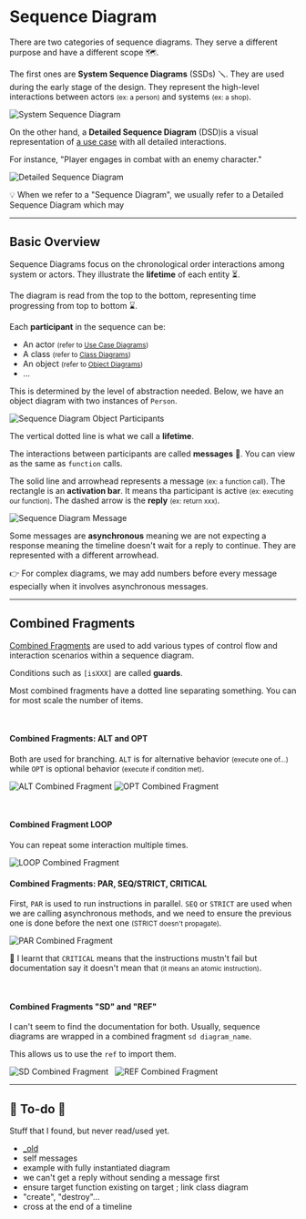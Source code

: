 # Sequence Diagram

<div class="row row-cols-md-2"><div>

There are two categories of sequence diagrams. They serve a different purpose and have a different scope 🗺️.

The first ones are **System Sequence Diagrams** (SSDs) 🪛. They are used during the early stage of the design. They represent the high-level interactions between actors <small>(ex: a person)</small> and systems <small>(ex: a shop)</small>.

<div class="text-center">

![System Sequence Diagram](_uml/ssd.svg)
</div>
</div><div>

On the other hand, a **Detailed Sequence Diagram** (DSD)is a visual representation of [a use case](../use_case/index.md) with all detailed interactions.

For instance, "Player engages in combat with an enemy character."

<div class="text-center">

![Detailed Sequence Diagram](_uml/dsd.svg)
</div>

💡 When we refer to a "Sequence Diagram", we usually refer to a Detailed Sequence Diagram which may 
</div></div>

<hr class="sep-both">

## Basic Overview

<div class="row row-cols-md-2"><div>

Sequence Diagrams focus on the chronological order interactions among system or actors. They illustrate the **lifetime** of each entity ⏳.

The diagram is read from the top to the bottom, representing time progressing from top to bottom ⌛.

Each **participant** in the sequence can be:

* An actor <small>(refer to [Use Case Diagrams](../use_case/index.md))</small>
* A class <small>(refer to [Class Diagrams](../class/index.md))</small>
* An object <small>(refer to [Object Diagrams](../object/index.md))</small>
* ...

This is determined by the level of abstraction needed. Below, we have an object diagram with two instances of `Person`.

<div class="text-center">

![Sequence Diagram Object Participants](_uml/obj.svg)
</div>

The vertical dotted line is what we call a **lifetime**.
</div><div>

The interactions between participants are called **messages** 📮. You can view as the same as `function` calls.

The solid line and arrowhead represents a message <small>(ex: a function call)</small>. The rectangle is an **activation bar**. It means tha participant is active <small>(ex: executing our function)</small>. The dashed arrow is the **reply** <small>(ex: return xxx)</small>.

<div class="text-center">

![Sequence Diagram Message](_uml/msg.svg)
</div>

Some messages are **asynchronous** meaning we are not expecting a response meaning the timeline doesn't wait for a reply to continue. They are represented with a different arrowhead.

👉 For complex diagrams, we may add numbers before every message especially when it involves asynchronous messages.
</div></div>

<hr class="sep-both">

## Combined Fragments

<div class="row row-cols-md-2"><div>

[Combined Fragments](https://www.uml-diagrams.org/sequence-diagrams-combined-fragment.html) are used to add various types of control flow and interaction scenarios within a sequence diagram.

Conditions such as `[isXXX]` are called **guards**.

Most combined fragments have a dotted line separating something. You can for most scale the number of items.

<br>

#### Combined Fragments: ALT and OPT

Both are used for branching. `ALT` is for alternative behavior <small>(execute one of...)</small> while `OPT` is optional behavior <small>(execute if condition met)</small>.

<div class="text-center">

![ALT Combined Fragment](_uml/fragment_alt.svg)
![OPT Combined Fragment](_uml/fragment_opt.svg)
</div>

<br>

#### Combined Fragment LOOP 

You can repeat some interaction multiple times.

<div class="text-center">

![LOOP Combined Fragment](_uml/fragment_loop.svg)
</div>
</div><div>

#### Combined Fragments: PAR, SEQ/STRICT, CRITICAL

First, `PAR` is used to run instructions in parallel. `SEQ` or `STRICT` are used when we are calling asynchronous methods, and we need to ensure the previous one is done before the next one <small>(STRICT doesn't propagate)</small>.

<div class="text-center">

![PAR Combined Fragment](_uml/fragment_par.svg)
</div>

🐫 I learnt that `CRITICAL` means that the instructions mustn't fail but documentation say it doesn't mean that <small>(it means an atomic instruction)</small>.

<br>

#### Combined Fragments "SD" and "REF"

I can't seem to find the documentation for both. Usually, sequence diagrams are wrapped in a combined fragment `sd diagram_name`.

This allows us to use the `ref` to import them.

<div class="text-center">

![SD Combined Fragment](_uml/sd.svg) &nbsp;
![REF Combined Fragment](_uml/ref.svg)
</div>
</div></div>

<hr class="sep-both">

## 👻 To-do 👻

Stuff that I found, but never read/used yet.

<div class="row row-cols-md-2"><div>

* [_old](_old.md)
* self messages
* example with fully instantiated diagram
* we can't get a reply without sending a message first
* ensure target function existing on target ; link class diagram
* "create", "destroy"...
* cross at the end of a timeline
</div><div>
</div></div>